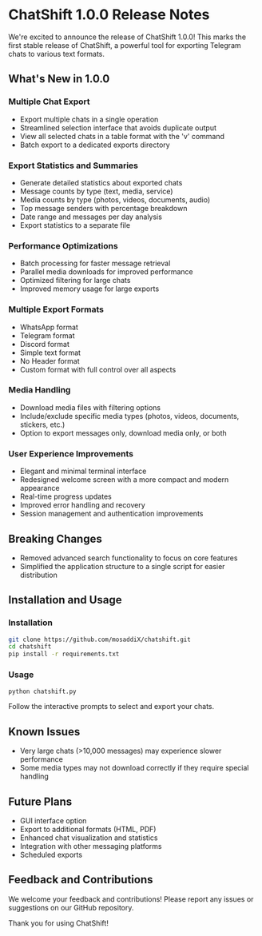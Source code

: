 # ChatShift 1.0.0 Release Notes

We're excited to announce the release of ChatShift 1.0.0! This marks the first stable release of ChatShift, a powerful tool for exporting Telegram chats to various text formats.

## What's New in 1.0.0

### Multiple Chat Export
- Export multiple chats in a single operation
- Streamlined selection interface that avoids duplicate output
- View all selected chats in a table format with the 'v' command
- Batch export to a dedicated exports directory

### Export Statistics and Summaries
- Generate detailed statistics about exported chats
- Message counts by type (text, media, service)
- Media counts by type (photos, videos, documents, audio)
- Top message senders with percentage breakdown
- Date range and messages per day analysis
- Export statistics to a separate file

### Performance Optimizations
- Batch processing for faster message retrieval
- Parallel media downloads for improved performance
- Optimized filtering for large chats
- Improved memory usage for large exports

### Multiple Export Formats
- WhatsApp format
- Telegram format
- Discord format
- Simple text format
- No Header format
- Custom format with full control over all aspects

### Media Handling
- Download media files with filtering options
- Include/exclude specific media types (photos, videos, documents, stickers, etc.)
- Option to export messages only, download media only, or both

### User Experience Improvements
- Elegant and minimal terminal interface
- Redesigned welcome screen with a more compact and modern appearance
- Real-time progress updates
- Improved error handling and recovery
- Session management and authentication improvements

## Breaking Changes
- Removed advanced search functionality to focus on core features
- Simplified the application structure to a single script for easier distribution

## Installation and Usage

### Installation
```bash
git clone https://github.com/mosaddiX/chatshift.git
cd chatshift
pip install -r requirements.txt
```

### Usage
```bash
python chatshift.py
```

Follow the interactive prompts to select and export your chats.

## Known Issues
- Very large chats (>10,000 messages) may experience slower performance
- Some media types may not download correctly if they require special handling

## Future Plans
- GUI interface option
- Export to additional formats (HTML, PDF)
- Enhanced chat visualization and statistics
- Integration with other messaging platforms
- Scheduled exports

## Feedback and Contributions
We welcome your feedback and contributions! Please report any issues or suggestions on our GitHub repository.

Thank you for using ChatShift!
